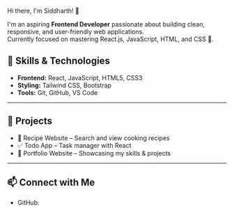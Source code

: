 Hi there, I'm Siddharth! 🚀

I'm an aspiring **Frontend Developer** passionate about building clean, responsive, and user-friendly web applications.  
Currently focused on mastering React.js, JavaScript, HTML, and CSS 🚀. 

## 🔨 Skills & Technologies
- **Frontend:** React, JavaScript, HTML5, CSS3  
- **Styling:** Tailwind CSS, Bootstrap  
- **Tools:** Git, GitHub, VS Code  

---

## 📂 Projects
- 🍴 Recipe Website – Search and view cooking recipes  
- ✅ Todo App – Task manager with React  
- 🎨 Portfolio Website – Showcasing my skills & projects  

---

## 📫 Connect with Me
- GitHub: 
